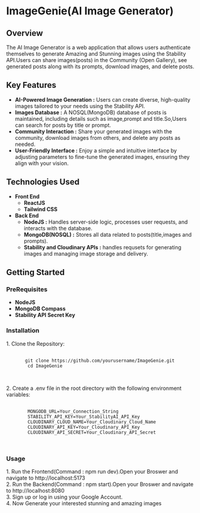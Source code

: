 
<h1>ImageGenie(AI Image Generator)</h1>
<h2>Overview</h2>
<div>
  The AI Image Generator is a web application that allows users authenticate themselves to generate Amazing and Stunning images using the Stability API.Users can share images(posts) in the Community (Open Gallery), see generated posts along with its prompts, download images, and delete posts. 
<h2>Key Features</h2>
<div>
  <ul>
    <li><b>AI-Powered Image Generation :</b> Users can create diverse, high-quality images tailored to your needs using the Stability API. </li>
    <li><b>Images Database :</b> A NOSQL(MongoDB) database of posts is maintained, including details such as image,prompt and title.So,Users can search for posts by title or prompt.</li>
    <li><b>Community Interaction :</b> Share your generated images with the community, download images from others, and delete any posts as needed.</li>
    <li><b>User-Friendly Interface :</b> Enjoy a simple and intuitive interface by adjusting parameters to fine-tune the generated images, ensuring they align with your vision.</li>
  </ul>
</div>
  
<h2>Technologies Used</h2>
<div>
  <ul>
    <li><b>Front End</b>
      <br>
      <ul>
        <li><b>ReactJS</b></li>
        <li><b>Tailwind CSS</b></li>
      </ul>
    </li>
    <li><b>Back End</b>
      <br>
      <ul>
        <li><b>NodeJS :</b> Handles server-side logic, processes user requests, and interacts with the database.</li>
        <li><b>MongoDB(NOSQL) :</b> Stores all data related to posts(title,images and prompts).</li>
        <li><b>Stability and Cloudinary APIs :</b> handles requsets for generating images and managing image storage and delivery.</li>
      </ul>
    </li>
  </ul>
</div>

<h2>Getting Started</h2>
<div>
  <h3>PreRequisites</h3>
  <ul>
    <li><b>NodeJS</b></li>
    <li><b>MongoDB Compass</b></li>
    <li><b>Stability API Secret Key</b></li>
  </ul>
  <h3>Installation</h3>
  <div>
    <div>1. Clone the Repository:</div>
    <pre>
      <code class="language-javascript">
       git clone https://github.com/yourusername/ImageGenie.git
        cd ImageGenie
      </code>
    </pre>
    <div>2. Create a .env file in the root directory with the following environment variables:</div>
    <pre>
      <code class="language-javascript">
        MONGODB_URL=Your_Connection_String
        STABILITY_API_KEY=Your_StabilityAI_API_Key
        CLOUDINARY_CLOUD_NAME=Your_Cloudinary_Cloud_Name
        CLOUDINARY_API_KEY=Your_Cloudinary_API_Key
        CLOUDINARY_API_SECRET=Your_Cloudinary_API_Secret
      </code>
    </pre>
    
  </div>
  <h3>Usage</h3>
  <div>
    <div>1. Run the Frontend(Command : npm run dev).Open your Broswer and navigate to http://localhost:5173</div>
    <div>2. Run the Backend(Command : npm start).Open your Broswer and navigate to http://localhost:8080</div>
    <div>3. Sign up or log in using your Google Account.</div>
    <div>4. Now Generate your interested stunning and amazing images</div>

  </div>

</div>
